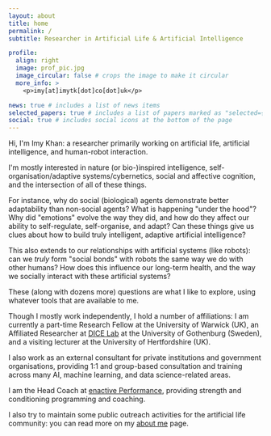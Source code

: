 ```yaml
---
layout: about
title: home
permalink: /
subtitle: Researcher in Artificial Life & Artificial Intelligence

profile:
  align: right
  image: prof_pic.jpg
  image_circular: false # crops the image to make it circular
  more_info: >
    <p>imy[at]imytk[dot]co[dot]uk</p>

news: true # includes a list of news items
selected_papers: true # includes a list of papers marked as "selected={true}"
social: true # includes social icons at the bottom of the page
---
```

Hi, I'm Imy Khan: a researcher primarily working on artificial life, artificial intelligence, and human-robot interaction. 

I'm mostly interested in nature (or bio-)inspired intelligence, self-organisation/adaptive systems/cybernetics, social and affective cognition, and the intersection of all of these things. 

For instance, why do social (biological) agents demonstrate better adaptability than non-social agents? What is happening "under the hood"? Why did "emotions" evolve the way they did, and how do they affect our ability to self-regulate, self-organise, and adapt? Can these things give us clues about how to build truly intelligent, adaptive artificial intelligence? 

This also extends to our relationships with artificial systems (like robots): can we _truly_ form "social bonds" with robots the same way we do with other humans? How does this influence our long-term health, and the way we socially interact with these artificial systems? 

These (along with dozens more) questions are what I like to explore, using whatever tools that are available to me.

Though I mostly work independently, I hold a number of affiliations: I am currently a part-time Research Fellow at the University of Warwick (UK), an Affiliated Researcher at [DICE Lab](https://www.dice-r-lab.com/) at the University of Gothenburg (Sweden), and a visiting lecturer at the University of Hertfordshire (UK). 

I also work as an external consultant for private institutions and government organisations, providing 1:1 and group-based consultation and training across many AI, machine learning, and data science-related areas.

I am the Head Coach at [enactive Performance](https://enactive.co.uk), providing strength and conditioning programming and coaching.

I also try to maintain some public outreach activities for the artificial life community: you can read more on my [about me](/people/) page.


